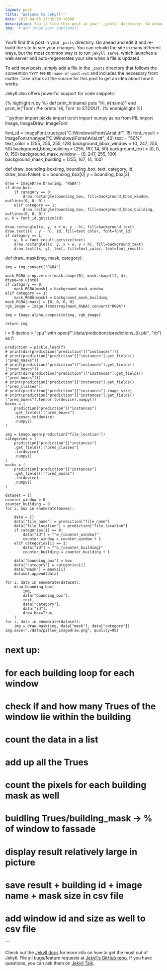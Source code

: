 ```yaml
---
layout: post
title: "Welcome to Jekyll!"
date: 2017-04-06 13:32:20 +0300
description: You’ll find this post in your `_posts` directory. Go ahead and edit it and re-build the site to see your changes. # Add post description (optional)
img:  # Add image post (optional)
---
```

You’ll find this post in your `_posts` directory. Go ahead and edit it and re-build the site to see your changes. You can rebuild the site in many different ways, but the most common way is to run `jekyll serve`, which launches a web server and auto-regenerates your site when a file is updated.

To add new posts, simply add a file in the `_posts` directory that follows the convention `YYYY-MM-DD-name-of-post.ext` and includes the necessary front matter. Take a look at the source for this post to get an idea about how it works.

Jekyll also offers powerful support for code snippets:

{% highlight ruby %}
def print_hi(name)
  puts "Hi, #{name}"
end
print_hi('Tom')
#=> prints 'Hi, Tom' to STDOUT.
{% endhighlight %}

`​``python
import pickle
import torch
import numpy as np
from PIL import Image, ImageDraw, ImageFont

font_id = ImageFont.truetype("C:\\Windows\\Fonts\\Arial.ttf", 15)
font_result = ImageFont.truetype("C:\\Windows\\Fonts\\Arial.ttf", 40)
text = "50%"
text_color = (255, 255, 255, 128)
background_bbox_window = (0, 247, 255, 50)
background_bbox_building = (255, 167, 14, 50)
background_text = (0, 0, 0, 150)
background_mask_window = (0, 247, 255, 100)
background_mask_building = (255, 167, 14, 100)

def draw_bounding_box(img, bounding_box, text, category, id, draw_box=False):
    x = bounding_box[0]
    y = bounding_box[3]

    draw = ImageDraw.Draw(img, "RGBA")
    if draw_box:
        if category == 0:
            draw.rectangle(bounding_box, fill=background_bbox_window, outline=(0, 0, 0))
        elif category == 1:
            draw.rectangle(bounding_box, fill=background_bbox_building, outline=(0, 0, 0))
    w, h = font_id.getsize(id)

    draw.rectangle((x, y, x + w, y - h), fill=background_text)
    draw.text((x , y - h), id, fill=text_color, font=font_id)
    if category == 1:
        w, h = font_result.getsize(text)
        draw.rectangle((x, y, x + w, y + h), fill=background_text)
        draw.text((x, y), text, fill=text_color, font=font_result)


def draw_mask(img, mask, category):

    img = img.convert("RGBA")

    mask_RGBA = np.zeros((mask.shape[0], mask.shape[1], 4), dtype=np.uint8)
    if category == 0:
        mask_RGBA[mask] = background_mask_window
    elif category == 1:
        mask_RGBA[mask] = background_mask_building
    mask_RGBA[~mask] = [0, 0, 0, 0]
    rgb_image = Image.fromarray(mask_RGBA).convert("RGBA")

    img = Image.alpha_composite(img, rgb_image)

    return img


i = 6
device = "cpu"
with open(f"./data/predictions/predictions_{i}.pkl", "rb") as f:

    prediction = pickle.load(f)
    # print(dir(prediction["prediction"]["instances"]))
    # print(prediction["prediction"]["instances"].get_fields()["pred_masks"])
    # print(prediction["prediction"]["instances"].get_fields()["pred_boxes"])
    # print(dir(prediction["prediction"]["instances"].get_fields()["pred_boxes"]))
    # print(prediction["prediction"]["instances"].get_fields()["pred_classes"])
    # print(prediction["prediction"]["instances"].image_size)
    # print(prediction["prediction"]["instances"].get_fields()["pred_boxes"].tensor.to(device).numpy())
    boxes = (
        prediction["prediction"]["instances"]
        .get_fields()["pred_boxes"]
        .tensor.to(device)
        .numpy()
    )

    img = Image.open(prediction["file_location"])
    categories = (
        prediction["prediction"]["instances"]
        .get_fields()["pred_classes"]
        .to(device)
        .numpy()
    )
    masks = (
        prediction["prediction"]["instances"]
        .get_fields()["pred_masks"]
        .to(device)
        .numpy()
    )

    dataset = []
    counter_window = 0
    counter_building = 0
    for i, box in enumerate(boxes):

        data = {}
        data["file_name"] = prediction["file_name"]
        data["file_location"] = prediction["file_location"]
        if categories[i] == 0:
            data["id"] = f"w_{counter_window}"
            counter_window = counter_window + 1
        elif categories[i] == 1:
            data["id"] = f"b_{counter_building}"
            counter_building = counter_building + 1

        data["bounding_box"] = box
        data["category"] = categories[i]
        data["mask"] = masks[i]
        dataset.append(data)

    for i, data in enumerate(dataset):
        draw_bounding_box(
            img,
            data["bounding_box"],
            text,
            data["category"],
            data["id"],
            draw_box=True,
        )
    for i, data in enumerate(dataset):
        img = draw_mask(img, data["mask"], data["category"])
    img.save("./data/pillow_imagedraw.png", quality=95)

# next up:
# for each building loop for each window
# check if and how many Trues of the window lie within the building
# count the data in a list
# add up all the Trues
# count the pixels for each building mask as well
# buidling Trues/building_mask -> % of window to fassade
# display result relatively large in picture
# save result + building id + image name + mask size in csv file
# add window id and size as well to csv file
`​``

Check out the [Jekyll docs][jekyll-docs] for more info on how to get the most out of Jekyll. File all bugs/feature requests at [Jekyll’s GitHub repo][jekyll-gh]. If you have questions, you can ask them on [Jekyll Talk][jekyll-talk].

[jekyll-docs]: https://jekyllrb.com/docs/home
[jekyll-gh]:   https://github.com/jekyll/jekyll
[jekyll-talk]: https://talk.jekyllrb.com/
